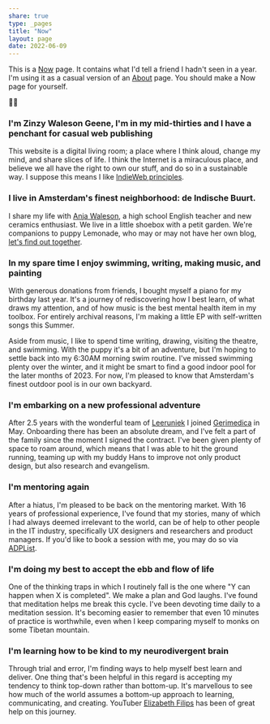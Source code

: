 ```yaml
---
share: true
type: _pages
title: "Now"
layout: page
date: 2022-06-09
---
```

This is a [Now](https://nownownow.com/) page. It contains what I'd tell a friend I hadn't seen in a year. I'm using it as a casual version of an [About](/about) page. You should make a Now page for yourself. 

✌🏽

<!-- - Short summary of who I am
- Where I live
- Where I work
- What I do in my free time
- Who I'm hanging out with -->


### I'm Zinzy Waleson Geene, I'm in my mid-thirties and I have a penchant for casual web publishing
This website is a digital living room; a place where I think aloud, change my mind, and share slices of life. I think the Internet is a miraculous place, and believe we all have the right to own our stuff, and do so in a sustainable way. I suppose this means I like [IndieWeb principles](https://indieweb.org/principles).

### I live in Amsterdam's finest neighborhood: de Indische Buurt.
I share my life with [Anja Waleson](https://anjawaleson.notion.site/Anja-Waleson-0182c8df804b4b12ab6e70b5b5795a55), a high school English teacher and new ceramics enthusiast. We live in a little shoebox with a petit garden. We're companions to puppy Lemonade, who may or may not have her own blog, [let's find out together](https://lemonade.waleson.us).

### In my spare time I enjoy swimming, writing, making music, and painting
With generous donations from friends, I bought myself a piano for my birthday last year. It's a journey of rediscovering how I best learn, of what draws my attention, and of how music is the best mental health item in my toolbox. For entirely archival reasons, I'm making a little EP with self-written songs this Summer.

Aside from music, I like to spend time writing, drawing, visiting the theatre, and swimming. With the puppy it's a bit of an adventure, but I'm hoping to settle back into my 6:30AM morning swim routine. I've missed swimming plenty over the winter, and it might be smart to find a good indoor pool for the later months of 2023. For now, I'm pleased to know that Amsterdam's finest outdoor pool is in our own backyard.

### I'm embarking on a new professional adventure
After 2.5 years with the wonderful team of [Leeruniek](https://leeruniek.nl/) I joined [Gerimedica](https://gerimedica.nl/) in May. Onboarding there has been an absolute dream, and I've felt a part of the family since the moment I signed the contract. I've been given plenty of space to roam around, which means that I was able to hit the ground running, teaming up with my buddy Hans to improve not only product design, but also research and evangelism.

### I'm mentoring again
After a hiatus, I'm pleased to be back on the mentoring market. With 16 years of professional experience, I've found that my stories, many of which I had always deemed irrelevant to the world, can be of help to other people in the IT industry, specifically UX designers and researchers and product managers. If you'd like to book a session with me, you may do so via [ADPList](https://adplist.org/mentors/zinzy-nev-geene).

### I'm doing my best to accept the ebb and flow of life
One of the thinking traps in which I routinely fall is the one where "Y can happen when X is completed". We make a plan and God laughs. I've found that meditation helps me break this cycle. I've been devoting time daily to a meditation session. It's becoming easier to remember that even 10 minutes of practice is worthwhile, even when I keep comparing myself to monks on some Tibetan mountain.

### I'm learning how to be kind to my neurodivergent brain
Through trial and error, I'm finding ways to help myself best learn and deliver. One thing that's been helpful in this regard is accepting my tendency to think top-down rather than bottom-up. It's marvellous to see how much of the world assumes a bottom-up approach to learning, communicating, and creating. YouTuber [Elizabeth Filips](https://www.youtube.com/@elizabethfilips) has been of great help on this journey.
